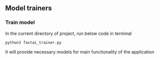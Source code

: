 ## Model trainers

### Train model

In the current directory of project, run below code in terminal

`python3 fastai_trainer.py`

It will provide necessary models for main functionality of the application 